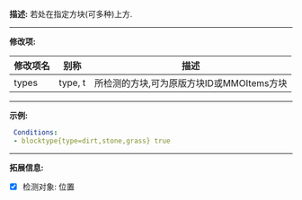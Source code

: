 **描述:** 若处在指定方块(可多种)上方.

---

**修改项:**

| 修改项名  | 别称           | 描述                      |
| --------- | -------------  | ------------------------- |
| types     | type, t | 所检测的方块,可为原版方块ID或MMOItems方块 |

---

**示例:**

```yaml
 Conditions:
 - blocktype{type=dirt,stone,grass} true
```

---

**拓展信息:**

- [x] 检测对象: 位置